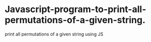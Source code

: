 # Javascript-program-to-print-all-permutations-of-a-given-string.
 print all permutations of a  given string using JS
